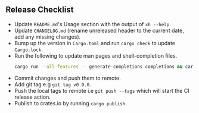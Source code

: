 ## Release Checklist

- Update `README.md`'s Usage section with the output of `xh --help`
- Update `CHANGELOG.md` (rename unreleased header to the current date, add any missing changes).
- Bump up the version in `Cargo.toml` and run `cargo check` to update `Cargo.lock`.
- Run the following to update man pages and shell-completion files.
  ```sh
  cargo run --all-features -- generate-completions completions && cargo run --all-features -- generate-manpages doc
  ```
- Commit changes and push them to remote.
- Add git tag e.g `git tag v0.9.0`.
- Push the local tags to remote i.e `git push --tags` which will start the CI release action.
- Publish to crates.io by running `cargo publish`.
